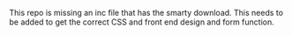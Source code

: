 This repo is missing an inc file that has the smarty download. This needs to be added to get the correct CSS and front end design and form function.
